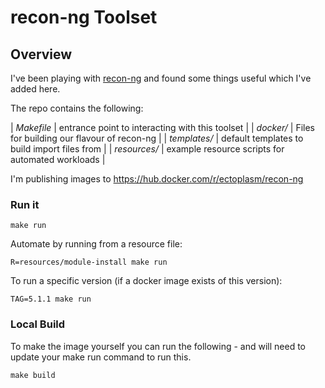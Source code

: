 # recon-ng Toolset

Overview
---

I've been playing with [recon-ng](https://github.com/lanmaster53/recon-ng/) and found some things useful which I've added here.

The repo contains the following:

| *Makefile* | entrance point to interacting with this toolset |
| *docker/* | Files for building our flavour of recon-ng |
| *templates/* | default templates to build import files from |
| *resources/* | example resource scripts for automated workloads |

I'm publishing images to https://hub.docker.com/r/ectoplasm/recon-ng

### Run it

`make run`

Automate by running from a resource file:

`R=resources/module-install make run`

To run a specific version (if a docker image exists of this version):

`TAG=5.1.1 make run`

### Local Build

To make the image yourself you can run the following - and will need to update your make run command to run this.

`make build`
